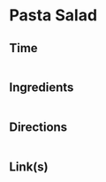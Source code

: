 # Pasta Salad

## Time 
```

```

## Ingredients
```

```


## Directions
```

```


## Link(s)
```

```
